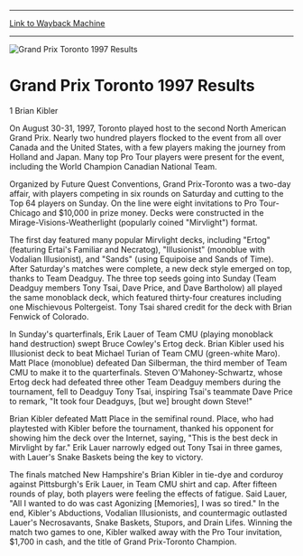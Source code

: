
---
[Link to Wayback Machine](https://web.archive.org/web/20160228024706/http://magic.wizards.com/en/events/coverage/gptor97)

[_metadata_:description]:- "1 Brian Kibler 2 Erik Lauer 3-4 Tony Tsai 3-4 Matt Place 5-8 Dan Silberman 5-8 Steven O'Mahoney-Schwartz 5-8 Michael Turian 5-8 Bruce Cowley"
[_metadata_:generator]:- "Drupal 7 (http://drupal.org)"
[_metadata_:node]:- "788706"
[_metadata_:source]:- "div-block-system-main"
[_metadata_:title]:- "Grand Prix Toronto 1997 Results"
[_metadata_:wayback_capture_timestamp]:- "2016-02-28 02:47:06"
[_metadata_:wayback_raw_url]:- "https://web.archive.org/web/20160228024706id_/http://magic.wizards.com/en/events/coverage/gptor97"
[_metadata_:wayback_url]:- "http://magic.wizards.com/en/events/coverage/gptor97"
---







![Grand Prix Toronto 1997 Results](https://media.magic.wizards.com/images/banner/large_1_4.jpg)





Grand Prix Toronto 1997 Results
===============================












1 Brian Kibler  



On August 30-31, 1997, Toronto played host to the second North American Grand Prix. Nearly two hundred players flocked to the event from all over Canada and the United States, with a few players making the journey from Holland and Japan. Many top Pro Tour players were present for the event, including the World Champion Canadian National Team.


Organized by Future Quest Conventions, Grand Prix-Toronto was a two-day affair, with players competing in six rounds on Saturday and cutting to the Top 64 players on Sunday. On the line were eight invitations to Pro Tour-Chicago and $10,000 in prize money. Decks were constructed in the Mirage-Visions-Weatherlight (popularly coined "Mirvlight") format.


The first day featured many popular Mirvlight decks, including "Ertog" (featuring Ertai's Familiar and Necratog), "Illusionist" (monoblue with Vodalian Illusionist), and "Sands" (using Equipoise and Sands of Time). After Saturday's matches were complete, a new deck style emerged on top, thanks to Team Deadguy. The three top seeds going into Sunday (Team Deadguy members Tony Tsai, Dave Price, and Dave Bartholow) all played the same monoblack deck, which featured thirty-four creatures including one Mischievous Poltergeist. Tony Tsai shared credit for the deck with Brian Fenwick of Colorado.


In Sunday's quarterfinals, Erik Lauer of Team CMU (playing monoblack hand destruction) swept Bruce Cowley's Ertog deck. Brian Kibler used his Illusionist deck to beat Michael Turian of Team CMU (green-white Maro). Matt Place (monoblue) defeated Dan Silberman, the third member of Team CMU to make it to the quarterfinals. Steven O'Mahoney-Schwartz, whose Ertog deck had defeated three other Team Deadguy members during the tournament, fell to Deadguy Tony Tsai, inspiring Tsai's teammate Dave Price to remark, "It took four Deadguys, [but we] brought down Steve!"


Brian Kibler defeated Matt Place in the semifinal round. Place, who had playtested with Kibler before the tournament, thanked his opponent for showing him the deck over the Internet, saying, "This is the best deck in Mirvlight by far." Erik Lauer narrowly edged out Tony Tsai in three games, with Lauer's Snake Baskets being the key to victory.


The finals matched New Hampshire's Brian Kibler in tie-dye and corduroy against Pittsburgh's Erik Lauer, in Team CMU shirt and cap. After fifteen rounds of play, both players were feeling the effects of fatigue. Said Lauer, "All I wanted to do was cast Agonizing [Memories], I was so tired." In the end, Kibler's Abductions, Vodalian Illusionists, and countermagic outlasted Lauer's Necrosavants, Snake Baskets, Stupors, and Drain Lifes. Winning the match two games to one, Kibler walked away with the Pro Tour invitation, $1,700 in cash, and the title of Grand Prix-Toronto Champion.



 

